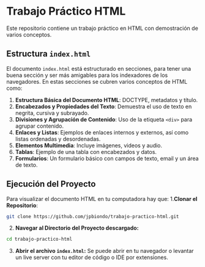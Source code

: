 # Trabajo Práctico HTML
Este repositorio contiene un trabajo práctico en HTML con demostración
de varios conceptos. 
## Estructura `index.html`
El documento `index.html` está estructurado en secciones, para tener
una buena sección y ser más amigables para los indexadores de los navegadores. En estas secciones se
cubren varios conceptos de HTML como:
1. **Estructura Básica del Documento HTML**: DOCTYPE, metadatos y título.
2. **Encabezados y Propiedades del Texto**: Demuestra el uso de texto en negrita, cursiva y subrayado.
3. **Divisiones y Agrupación de Contenido**: Uso de la etiqueta `<div>` para agrupar contenido.
4. **Enlaces y Listas**: Ejemplos de enlaces internos y externos, así como listas ordenadas y desordenadas.
5. **Elementos Multimedia**: Incluye imágenes, videos y audio.
6. **Tablas**: Ejemplo de una tabla con encabezados y datos.
7. **Formularios**: Un formulario básico con campos de texto, email y un área de texto.
## Ejecución del Proyecto
Para visualizar el documento HTML en tu computadora hay que:
1.**Clonar el Repositorio**:
```sh
git clone https://github.com/jpbiondo/trabajo-practico-html.git
```
2. **Navegar al Directorio del Proyecto descargado:**
```sh
cd trabajo-practico-html
```
3. **Abrir el archivo `index.html`:** Se puede abrir en tu navegador o levantar un live server con tu editor de código o IDE por extensiones.
